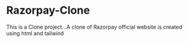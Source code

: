 # Razorpay-Clone
This is a Clone project...A clone of Razorpay official website is created using html and tailwind

